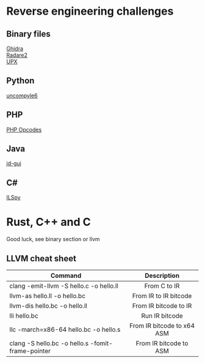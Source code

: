 # Reverse engineering challenges
## Binary files
[Ghidra](https://ghidra-sre.org/)  
[Radare2](https://github.com/radareorg/radare2)  
[UPX](https://upx.github.io/)  

## Python
[uncompyle6](https://pypi.org/project/uncompyle6/)  

## PHP
[PHP Opcodes](https://www.php.net/manual/pt_BR/internals2.opcodes.php)  

## Java
[jd-gui](http://java-decompiler.github.io/)  

## C#
[ILSpy](https://github.com/icsharpcode/ILSpy)  

# Rust, C++ and C
Good luck, see binary section or llvm  

## LLVM cheat sheet

| Command                                           | Description                |
| ------------------------------------------------- |:--------------------------:|
| clang -emit-llvm -S hello.c -o hello.ll           | From C to IR               |
| llvm-as hello.ll -o hello.bc                      | From IR to IR bitcode      |
| llvm-dis hello.bc -o hello.ll                     | From IR bitcode to IR      |
| lli hello.bc                                      | Run IR bitcode             |
| llc -march=x86-64 hello.bc -o hello.s             | From IR bitcode to x64 ASM |
| clang -S hello.bc -o hello.s -fomit-frame-pointer | From IR bitcode to ASM     |

